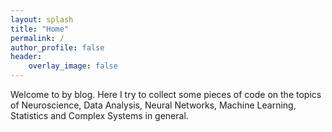 ```yaml
---
layout: splash
title: "Home"
permalink: /
author_profile: false
header:
    overlay_image: false
---
```


Welcome to by blog. Here I try to collect some pieces of code on the topics of 
Neuroscience, Data Analysis, Neural Networks, Machine Learning, Statistics and 
Complex Systems in general.